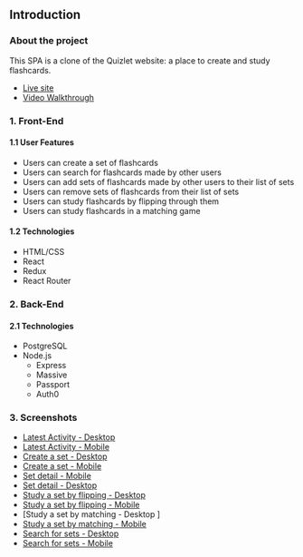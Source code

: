 ## Introduction
### About the project
This SPA is a clone of the Quizlet website: a place to create and study flashcards. 
* [Live site](https://quizlet.jesspoemape.us)
* [Video Walkthrough](https://youtu.be/5aOr1SHBpT4)

### 1. Front-End

#### 1.1 User Features
  * Users can create a set of flashcards 
  * Users can search for flashcards made by other users
  * Users can add sets of flashcards made by other users to their list of sets
  * Users can remove sets of flashcards from their list of sets
  * Users can study flashcards by flipping through them
  * Users can study flashcards in a matching game

#### 1.2 Technologies
  * HTML/CSS
  * React
  * Redux
  * React Router

### 2. Back-End

#### 2.1 Technologies
  * PostgreSQL
  * Node.js
    * Express
    * Massive
    * Passport
    * Auth0

### 3. Screenshots
  * [Latest Activity - Desktop](http://i.imgur.com/1zPFeVw.png)
  * [Latest Activity - Mobile](http://i.imgur.com/BPBidF4.png)
  * [Create a set - Desktop ](http://i.imgur.com/SdO68Wj.png)
  * [Create a set - Mobile](http://i.imgur.com/qFdkRnV.png)
  * [Set detail - Mobile](http://i.imgur.com/mdEKMoE.png)
  * [Set detail - Desktop](http://i.imgur.com/YJ01tjy.png)
  * [Study a set by flipping - Desktop](http://i.imgur.com/lrvxjPt.png)
  * [Study a set by flipping - Mobile ](http://i.imgur.com/8QOKKVg.png)
  * [Study a set by matching - Desktop ]
  * [Study a set by matching - Mobile ](http://i.imgur.com/f3hTpRB.png)
  * [Search for sets - Desktop](http://i.imgur.com/vF7J5Le.png)
  * [Search for sets - Mobile](http://i.imgur.com/lk2kp02.png)
